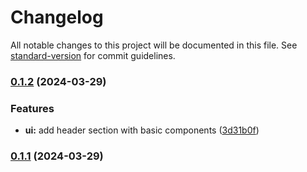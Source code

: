 # Changelog

All notable changes to this project will be documented in this file. See [standard-version](https://github.com/conventional-changelog/standard-version) for commit guidelines.

### [0.1.2](https://github.com/mokkapps/changelog-generator-demo/compare/v0.1.1...v0.1.2) (2024-03-29)


### Features

* **ui:** add header section with basic components ([3d31b0f](https://github.com/mokkapps/changelog-generator-demo/commits/3d31b0f0246b064c848a5fff85147d56e521395e))

### [0.1.1](https://github.com/mokkapps/changelog-generator-demo/compare/v0.1.0...v0.1.1) (2024-03-29)

